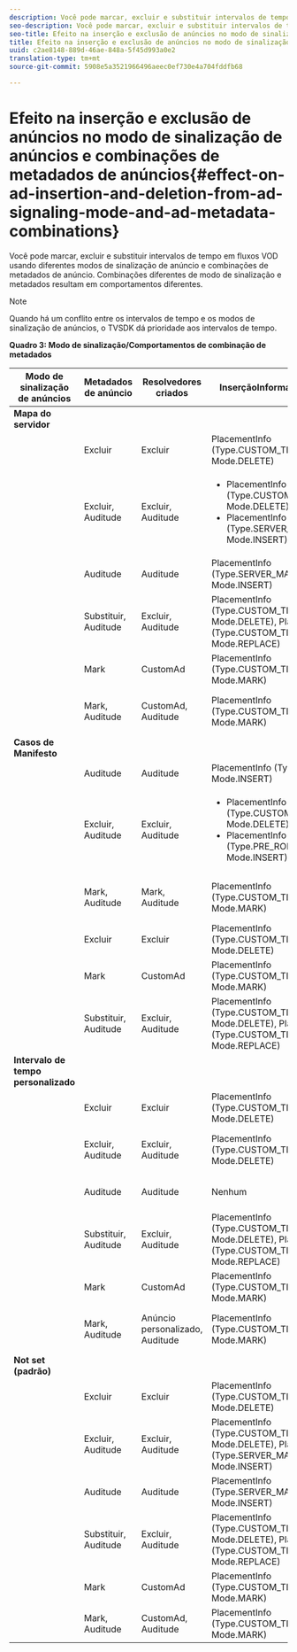 ```yaml
---
description: Você pode marcar, excluir e substituir intervalos de tempo em fluxos VOD usando diferentes modos de sinalização de anúncio e combinações de metadados de anúncio. Combinações diferentes de modo de sinalização e metadados resultam em comportamentos diferentes.
seo-description: Você pode marcar, excluir e substituir intervalos de tempo em fluxos VOD usando diferentes modos de sinalização de anúncio e combinações de metadados de anúncio. Combinações diferentes de modo de sinalização e metadados resultam em comportamentos diferentes.
seo-title: Efeito na inserção e exclusão de anúncios no modo de sinalização de anúncios e combinações de metadados de anúncios
title: Efeito na inserção e exclusão de anúncios no modo de sinalização de anúncios e combinações de metadados de anúncios
uuid: c2ae8148-889d-46ae-848a-5f45d993a0e2
translation-type: tm+mt
source-git-commit: 5908e5a3521966496aeec0ef730e4a704fddfb68

---
```



# Efeito na inserção e exclusão de anúncios no modo de sinalização de anúncios e combinações de metadados de anúncios{#effect-on-ad-insertion-and-deletion-from-ad-signaling-mode-and-ad-metadata-combinations}

Você pode marcar, excluir e substituir intervalos de tempo em fluxos VOD usando diferentes modos de sinalização de anúncio e combinações de metadados de anúncio. Combinações diferentes de modo de sinalização e metadados resultam em comportamentos diferentes.

>[!NOTE]
>
>Quando há um conflito entre os intervalos de tempo e os modos de sinalização de anúncios, o TVSDK dá prioridade aos intervalos de tempo.

**Quadro 3: Modo de sinalização/Comportamentos de combinação de metadados**

<table>  
 <thead> 
  <tr> 
   <th class="entry"> Modo de sinalização de anúncios </th> 
   <th class="entry"> Metadados de anúncio </th> 
   <th class="entry"> Resolvedores criados </th> 
   <th class="entry"><span class="codeph"> InserçãoInformações</span> criadas </th> 
   <th class="entry"> Comportamento resultante </th> 
  </tr> 
 </thead>
 <tbody> 
  <tr> 
   <td> <b>Mapa do servidor</b> </td> 
   <td> </td> 
   <td> </td> 
   <td> </td> 
   <td> </td> 
  </tr> 
  <tr> 
   <td> </td> 
   <td> Excluir </td> 
   <td> Excluir </td> 
   <td><span class="codeph"> PlacementInfo (Type.CUSTOM_TIME_RANGE, Mode.DELETE)</span> </td> 
   <td> Intervalos excluídos </td> 
  </tr> 
  <tr> 
   <td></td> 
   <td> Excluir, Auditude </td> 
   <td> Excluir, Auditude </td> 
   <td> 
    <ul> 
     <li><span class="codeph"> PlacementInfo (Type.CUSTOM_TIME_RANGE, Mode.DELETE), </span> </li> 
     <li><span class="codeph"> PlacementInfo (Type.SERVER_MAP, Mode.INSERT)</span> </li> 
    </ul> </td> 
   <td> Intervalos excluídos, Anúncios inseridos </td> 
  </tr> 
  <tr> 
   <td></td> 
   <td> Auditude </td> 
   <td> Auditude </td> 
   <td><span class="codeph"> PlacementInfo (Type.SERVER_MAP, Mode.INSERT)</span> </td> 
   <td> Publicidades inseridas </td> 
  </tr> 
  <tr> 
   <td></td> 
   <td> Substituir, Auditude </td> 
   <td> Excluir, Auditude </td> 
   <td><span class="codeph"> PlacementInfo (Type.CUSTOM_TIME_RANGE, Mode.DELETE), PlacementInfo (Type.CUSTOM_TIME_RANGE, Mode.REPLACE)</span> </td> 
   <td> Intervalos substituídos </td> 
  </tr> 
  <tr> 
   <td></td> 
   <td> Mark </td> 
   <td> CustomAd </td> 
   <td><span class="codeph"> PlacementInfo (Type.CUSTOM_TIME_RANGE, Mode.MARK)</span> </td> 
   <td> Intervalos marcados </td> 
  </tr> 
  <tr> 
   <td></td> 
   <td> Mark, Auditude </td> 
   <td> CustomAd, Auditude </td> 
   <td><span class="codeph"> PlacementInfo (Type.CUSTOM_TIME_RANGE, Mode.MARK)</span> </td> 
   <td> Intervalos marcados, nenhum anúncio inserido </td> 
  </tr> 
  <tr> 
   <td> <b>Casos de Manifesto</b> </td> 
   <td> </td> 
   <td> </td> 
   <td> </td> 
   <td> </td> 
  </tr> 
  <tr> 
   <td></td> 
   <td> Auditude </td> 
   <td> Auditude </td> 
   <td><span class="codeph"> PlacementInfo (Type.PRE_ROLL, Mode.INSERT)</span> </td> 
   <td> Publicidades inseridas </td> 
  </tr> 
  <tr> 
   <td></td> 
   <td> Excluir, Auditude </td> 
   <td> Excluir, Auditude </td> 
   <td> 
    <ul> 
     <li><span class="codeph"> PlacementInfo (Type.CUSTOM_TIME_RANGE, Mode.DELETE)</span> </li> 
     <li><span class="codeph"> PlacementInfo (Type.PRE_ROLL, Mode.INSERT)</span> </li> 
    </ul> </td> 
   <td> Intervalos excluídos, anúncios inseridos </td> 
  </tr> 
  <tr> 
   <td></td> 
   <td> Mark, Auditude </td> 
   <td> Mark, Auditude </td> 
   <td><span class="codeph"> PlacementInfo (Type.CUSTOM_TIME_RANGE, Mode.MARK)</span> </td> 
   <td> Intervalos marcados, nenhum anúncio inserido </td> 
  </tr> 
  <tr> 
   <td></td> 
   <td> Excluir </td> 
   <td> Excluir </td> 
   <td><span class="codeph"> PlacementInfo (Type.CUSTOM_TIME_RANGE, Mode.DELETE)</span> </td> 
   <td> Intervalos excluídos </td> 
  </tr> 
  <tr> 
   <td></td> 
   <td> Mark </td> 
   <td> CustomAd </td> 
   <td><span class="codeph"> PlacementInfo (Type.CUSTOM_TIME_RANGE, Mode.MARK)</span> </td> 
   <td> Intervalos marcados </td> 
  </tr> 
  <tr> 
   <td></td> 
   <td> Substituir, Auditude </td> 
   <td> Excluir, Auditude </td> 
   <td><span class="codeph"> PlacementInfo (Type.CUSTOM_TIME_RANGE, Mode.DELETE), PlacementInfo (Type.CUSTOM_TIME_RANGE, Mode.REPLACE)</span> </td> 
   <td> Intervalos substituídos </td> 
  </tr> 
  <tr> 
   <td> <b>Intervalo de tempo personalizado</b> </td> 
   <td> </td> 
   <td> </td> 
   <td> </td> 
   <td> </td> 
  </tr> 
  <tr> 
   <td></td> 
   <td> Excluir </td> 
   <td> Excluir </td> 
   <td><span class="codeph"> PlacementInfo (Type.CUSTOM_TIME_RANGE, Mode.DELETE)</span> </td> 
   <td> Intervalos excluídos </td> 
  </tr> 
  <tr> 
   <td></td> 
   <td> Excluir, Auditude </td> 
   <td> Excluir, Auditude </td> 
   <td><span class="codeph"> PlacementInfo (Type.CUSTOM_TIME_RANGE, Mode.DELETE)</span> </td> 
   <td> Intervalos excluídos, nenhum anúncio inserido </td> 
  </tr> 
  <tr> 
   <td></td> 
   <td> Auditude </td> 
   <td> Auditude </td> 
   <td> Nenhum </td> 
   <td> Nenhuma publicidade inserida </td> 
  </tr> 
  <tr> 
   <td></td> 
   <td> Substituir, Auditude </td> 
   <td> Excluir, Auditude </td> 
   <td><span class="codeph"> PlacementInfo (Type.CUSTOM_TIME_RANGE, Mode.DELETE), PlacementInfo (Type.CUSTOM_TIME_RANGE, Mode.REPLACE)</span> </td> 
   <td> Intervalos substituídos por anúncios </td> 
  </tr> 
  <tr> 
   <td></td> 
   <td> Mark </td> 
   <td> CustomAd </td> 
   <td><span class="codeph"> PlacementInfo (Type.CUSTOM_TIME_RANGE, Mode.MARK)</span> </td> 
   <td> Intervalos marcados </td> 
  </tr> 
  <tr> 
   <td></td> 
   <td> Mark, Auditude </td> 
   <td> Anúncio personalizado, Auditude </td> 
   <td><span class="codeph"> PlacementInfo (Type.CUSTOM_TIME_RANGE, Mode.MARK)</span> </td> 
   <td> Intervalos marcados, nenhum anúncio inserido </td> 
  </tr> 
  <tr> 
   <td> <b>Not set (padrão)</b> </td> 
   <td> </td> 
   <td> </td> 
   <td> </td> 
   <td> </td> 
  </tr> 
  <tr> 
   <td></td> 
   <td> Excluir </td> 
   <td> Excluir </td> 
   <td><span class="codeph"> PlacementInfo (Type.CUSTOM_TIME_RANGE, Mode.DELETE)</span> </td> 
   <td> Intervalos excluídos </td> 
  </tr> 
  <tr> 
   <td></td> 
   <td> Excluir, Auditude </td> 
   <td> Excluir, Auditude </td> 
   <td><span class="codeph"> PlacementInfo (Type.CUSTOM_TIME_RANGE, Mode.DELETE), PlacementInfo (Type.SERVER_MAP, Mode.INSERT)</span> </td> 
   <td> Intervalos excluídos, anúncios inseridos </td> 
  </tr> 
  <tr> 
   <td></td> 
   <td> Auditude </td> 
   <td> Auditude </td> 
   <td><span class="codeph"> PlacementInfo (Type.SERVER_MAP, Mode.INSERT)</span> </td> 
   <td> Publicidades inseridas </td> 
  </tr> 
  <tr> 
   <td></td> 
   <td> Substituir, Auditude </td> 
   <td> Excluir, Auditude </td> 
   <td><span class="codeph"> PlacementInfo (Type.CUSTOM_TIME_RANGE, Mode.DELETE), PlacementInfo (Type.CUSTOM_TIME_RANGE, Mode.REPLACE)</span> </td> 
   <td> Intervalos substituídos por anúncios </td> 
  </tr> 
  <tr> 
   <td></td> 
   <td> Mark </td> 
   <td> CustomAd </td> 
   <td><span class="codeph"> PlacementInfo (Type.CUSTOM_TIME_RANGE, Mode.MARK)</span> </td> 
   <td> Intervalos marcados </td> 
  </tr> 
  <tr> 
   <td></td> 
   <td> Mark, Auditude </td> 
   <td> CustomAd, Auditude </td> 
   <td><span class="codeph"> PlacementInfo (Type.CUSTOM_TIME_RANGE, Mode.MARK)</span> </td> 
   <td> Intervalos marcados </td> 
  </tr> 
 </tbody> 
</table>

